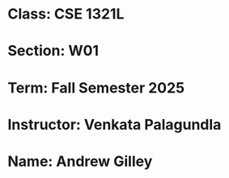 # Class: CSE 1321L
# Section: W01
# Term: Fall Semester 2025 
# Instructor: Venkata Palagundla 
# Name: Andrew Gilley
